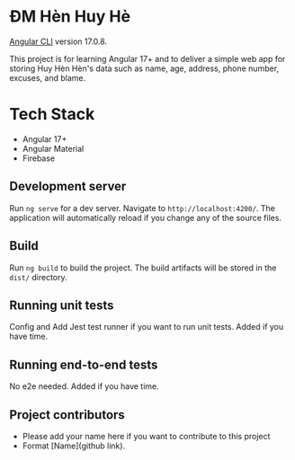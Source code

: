 # ĐM Hèn Huy Hè

[Angular CLI](https://github.com/angular/angular-cli) version 17.0.8.

This project is for learning Angular 17+ and to deliver a simple web app for storing Huy Hèn Hèn's data such as name, age, address, phone number, excuses, and blame.

# Tech Stack
- Angular 17+
- Angular Material
- Firebase

## Development server

Run `ng serve` for a dev server. Navigate to `http://localhost:4200/`. The application will automatically reload if you change any of the source files.

## Build

Run `ng build` to build the project. The build artifacts will be stored in the `dist/` directory.

## Running unit tests

Config and Add Jest test runner if you want to run unit tests. Added if you have time.

## Running end-to-end tests

No e2e needed. Added if you have time.

## Project contributors
- Please add your name here if you want to contribute to this project
- Format [Name](github link).
